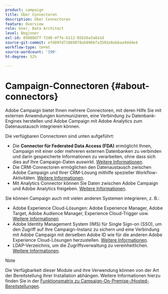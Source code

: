```yaml
---
product: campaign
title: Über Connectoren
description: Über Connectoren
feature: Overview
role: User, Data Architect
level: Beginner
exl-id: 05080d7f-f2d6-4ffe-b112-05b26a3a8a1d
source-git-commit: efd09fd71069878a5096bfa3592e6ebbaa9dd4e4
workflow-type: tm+mt
source-wordcount: '199'
ht-degree: 52%

---
```


# Campaign-Connectoren {#about-connectors}

Adobe Campaign bietet Ihnen mehrere Connectoren, mit deren Hilfe Sie mit externen Anwendungen kommunizieren, eine Verbindung zu Datenbank-Engines herstellen und Adobe Campaign mit Adobe Analytics zum Datenaustausch integrieren können.

Die verfügbaren Connectoren sind unten aufgeführt:

* Die **Connector für Federated Data Access (FDA)** ermöglicht Ihnen, Campaign mit einer oder mehreren externen Datenbanken zu verbinden und darin gespeicherte Informationen zu verarbeiten, ohne dass sich dies auf Ihre Campaign-Daten auswirkt. [Weitere Informationen](../../installation/using/about-fda.md).
* Die CRM-Connectoren ermöglichen den Datenaustausch zwischen Adobe Campaign und Ihrer CRM-Lösung mithilfe spezieller Workflow-Aktivitäten. [Weitere Informationen](../../platform/using/crm-connectors.md).
* Mit Analytics Connector können Sie Daten zwischen Adobe Campaign und Adobe Analytics freigeben. [Weitere Informationen](../../integrations/using/gs-aa.md).

Sie können Campaign auch mit vielen anderen Systemen integrieren, z. B.:

* Adobe Experience Cloud-Lösungen: Adobe Experience Manager, Adobe Target, Adobe Audience Manager, Experience Cloud-Trigger usw. [Weitere Informationen](../../integrations/using/about-campaign-integrations.md)
* Adobe Identity Management System (IMS) für Single Sign-on (SSO), um den Zugriff auf Ihre Campaign-Instanz zu sichern und eine Verbindung mit Adobe Campaign mit derselben Adobe ID wie für die anderen Adobe Experience Cloud-Lösungen herzustellen. [Weitere Informationen](../../integrations/using/about-adobe-id.md).
* LDAP-Verzeichnis, um die Zugriffsverwaltung zu vereinheitlichen. [Weitere Informationen](../../installation/using/connecting-through-ldap.md).

>[!NOTE]
>
>Die Verfügbarkeit dieser Module und ihre Verwendung können von der Art der Bereitstellung Ihrer Installation abhängen. Weitere Informationen hierzu finden Sie in der [Funktionsmatrix zu Campaign-On-Premise-/Hosted-Bereitstellungen](../../installation/using/capability-matrix.md).
